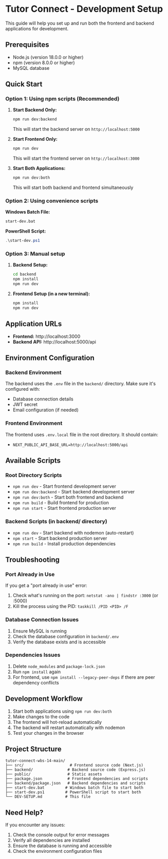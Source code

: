 # Tutor Connect - Development Setup

This guide will help you set up and run both the frontend and backend applications for development.

## Prerequisites

- Node.js (version 18.0.0 or higher)
- npm (version 8.0.0 or higher)
- MySQL database

## Quick Start

### Option 1: Using npm scripts (Recommended)

1. **Start Backend Only:**
   ```bash
   npm run dev:backend
   ```
   This will start the backend server on `http://localhost:5000`

2. **Start Frontend Only:**
   ```bash
   npm run dev
   ```
   This will start the frontend server on `http://localhost:3000`

3. **Start Both Applications:**
   ```bash
   npm run dev:both
   ```
   This will start both backend and frontend simultaneously

### Option 2: Using convenience scripts

**Windows Batch File:**
```bash
start-dev.bat
```

**PowerShell Script:**
```powershell
.\start-dev.ps1
```

### Option 3: Manual setup

1. **Backend Setup:**
   ```bash
   cd backend
   npm install
   npm run dev
   ```

2. **Frontend Setup (in a new terminal):**
   ```bash
   npm install
   npm run dev
   ```

## Application URLs

- **Frontend:** http://localhost:3000
- **Backend API:** http://localhost:5000/api

## Environment Configuration

### Backend Environment
The backend uses the `.env` file in the `backend/` directory. Make sure it's configured with:
- Database connection details
- JWT secret
- Email configuration (if needed)

### Frontend Environment
The frontend uses `.env.local` file in the root directory. It should contain:
- `NEXT_PUBLIC_API_BASE_URL=http://localhost:5000/api`

## Available Scripts

### Root Directory Scripts
- `npm run dev` - Start frontend development server
- `npm run dev:backend` - Start backend development server
- `npm run dev:both` - Start both frontend and backend
- `npm run build` - Build frontend for production
- `npm run start` - Start frontend production server

### Backend Scripts (in backend/ directory)
- `npm run dev` - Start backend with nodemon (auto-restart)
- `npm start` - Start backend production server
- `npm run build` - Install production dependencies

## Troubleshooting

### Port Already in Use
If you get a "port already in use" error:
1. Check what's running on the port: `netstat -ano | findstr :3000` (or :5000)
2. Kill the process using the PID: `taskkill /PID <PID> /F`

### Database Connection Issues
1. Ensure MySQL is running
2. Check the database configuration in `backend/.env`
3. Verify the database exists and is accessible

### Dependencies Issues
1. Delete `node_modules` and `package-lock.json`
2. Run `npm install` again
3. For frontend, use `npm install --legacy-peer-deps` if there are peer dependency conflicts

## Development Workflow

1. Start both applications using `npm run dev:both`
2. Make changes to the code
3. The frontend will hot-reload automatically
4. The backend will restart automatically with nodemon
5. Test your changes in the browser

## Project Structure

```
tutor-connect-wbs-14-main/
├── src/                    # Frontend source code (Next.js)
├── backend/               # Backend source code (Express.js)
├── public/                # Static assets
├── package.json           # Frontend dependencies and scripts
├── backend/package.json   # Backend dependencies and scripts
├── start-dev.bat         # Windows batch file to start both
├── start-dev.ps1         # PowerShell script to start both
└── DEV-SETUP.md          # This file
```

## Need Help?

If you encounter any issues:
1. Check the console output for error messages
2. Verify all dependencies are installed
3. Ensure the database is running and accessible
4. Check the environment configuration files
